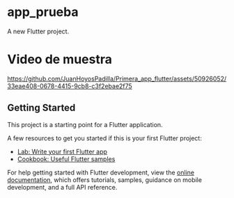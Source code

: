 # app_prueba

A new Flutter project.
# Video de muestra
https://github.com/JuanHoyosPadilla/Primera_app_flutter/assets/50926052/33eae408-0678-4415-9cb8-c3f2ebae2f75


## Getting Started

This project is a starting point for a Flutter application.

A few resources to get you started if this is your first Flutter project:

- [Lab: Write your first Flutter app](https://docs.flutter.dev/get-started/codelab)
- [Cookbook: Useful Flutter samples](https://docs.flutter.dev/cookbook)

For help getting started with Flutter development, view the
[online documentation](https://docs.flutter.dev/), which offers tutorials,
samples, guidance on mobile development, and a full API reference.
